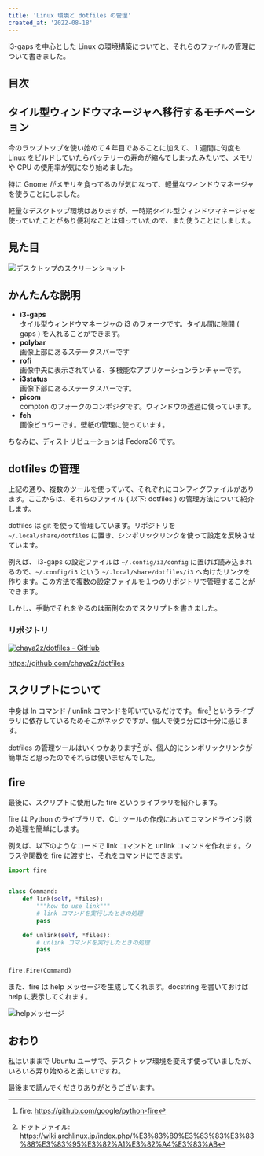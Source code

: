 ```yaml
---
title: 'Linux 環境と dotfiles の管理'
created_at: '2022-08-18'
---
```


i3-gaps を中心とした Linux の環境構築についてと、それらのファイルの管理について書きました。

## 目次

## タイル型ウィンドウマネージャへ移行するモチベーション

今のラップトップを使い始めて４年目であることに加えて、１週間に何度も Linux をビルドしていたらバッテリーの寿命が縮んでしまったみたいで、メモリや CPU の使用率が気になり始めました。

特に Gnome がメモリを食ってるのが気になって、軽量なウィンドウマネージャを使うことにしました。

軽量なデスクトップ環境はありますが、一時期タイル型ウィンドウマネージャを使っていたことがあり便利なことは知っていたので、また使うことにしました。

## 見た目

![デスクトップのスクリーンショット](/assets/2022081801/desktop.png)

## かんたんな説明

- **i3-gaps**\
  タイル型ウィンドウマネージャの i3 のフォークです。タイル間に隙間 ( gaps ) を入れることができます。
- **polybar**\
  画像上部にあるステータスバーです
- **rofi**\
  画像中央に表示されている、多機能なアプリケーションランチャーです。
- **i3status**\
  画像下部にあるステータスバーです。
- **picom**\
  compton のフォークのコンポジタです。ウィンドウの透過に使っています。
- **feh**\
  画像ビュワーです。壁紙の管理に使っています。

ちなみに、ディストリビューションは Fedora36 です。

## dotfiles の管理

上記の通り、複数のツールを使っていて、それぞれにコンフィグファイルがあります。ここからは、それらのファイル ( 以下: dotfiles ) の管理方法について紹介します。

dotfiles は git を使って管理しています。リポジトリを `~/.local/share/dotfiles` に置き、シンボリックリンクを使って設定を反映させています。

例えば、 i3-gaps の設定ファイルは `~/.config/i3/config` に置けば読み込まれるので、`~/.config/i3` という `~/.local/share/dotfiles/i3` へ向けたリンクを作ります。この方法で複数の設定ファイルを１つのリポジトリで管理することができます。

しかし、手動でそれをやるのは面倒なのでスクリプトを書きました。

### リポジトリ

[![chaya2z/dotfiles - GitHub](https://gh-card.dev/repos/chaya2z/dotfiles.svg?fullname=)](https://github.com/chaya2z/dotfiles)

https://github.com/chaya2z/dotfiles

## スクリプトについて

中身は ln コマンド / unlink コマンドを叩いているだけです。 fire[^1] というライブラリに依存しているためそこがネックですが、個人で使う分には十分に感じます。

dotfiles の管理ツールはいくつかあります[^2] が、個人的にシンボリックリンクが簡単だと思ったのでそれらは使いませんでした。

[^1]: fire: https://github.com/google/python-fire

[^2]: ドットファイル: https://wiki.archlinux.jp/index.php/%E3%83%89%E3%83%83%E3%83%88%E3%83%95%E3%82%A1%E3%82%A4%E3%83%AB

## fire

最後に、スクリプトに使用した fire というライブラリを紹介します。

fire は Python のライブラリで、CLI ツールの作成においてコマンドライン引数の処理を簡単にします。

例えば、以下のようなコードで link コマンドと unlink コマンドを作れます。クラスや関数を fire に渡すと、それをコマンドにできます。

```python
import fire


class Command:
    def link(self, *files):
        """how to use link"""
        # link コマンドを実行したときの処理
        pass

    def unlink(self, *files):
        # unlink コマンドを実行したときの処理
        pass


fire.Fire(Command)
```

また、fire は help メッセージを生成してくれます。docstring を書いておけば help に表示してくれます。

![helpメッセージ](/assets/2022081801/fire_help.png)

## おわり

私はいままで Ubuntu ユーザで、デスクトップ環境を変えず使っていましたが、いろいろ弄り始めると楽しいですね。

最後まで読んでくださりありがとうございます。
